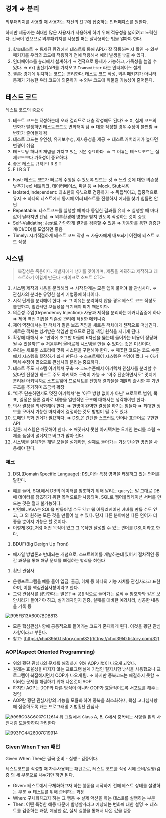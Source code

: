 ## 경계 ⇒ 분리

외부패키지를 사용할 때 사용자는 자신의 요구에 집중하는 인터페이스를 원한다. 

하지만 제공자는 최대한 많은 사용자가 사용하게 하기 위해 적용성을 넓히려고 노력한다. 간극이 있으므로 외부패키지를 사용할 때는 잘사용하는 법을 알아야 한다.

1. 학습테스트 ⇒ 통제된 환경에서 테스트를 통해 API가 잘 작동하는 지 확인 ⇒ 외부 패키지를 우리의 코드에 적용하기 전에 적용해서 에러 발생을 낮출 수 있다.
2. 인터페이스를 분리해서 설계하기 ⇒ 전적으로 통제가 가능하고, 가독성을 높일 수 있다. ⇒ ex) 송신기API를 가져오고 `Transmitter` 라는 인터페이스 설계
3. 결론: 경계에 위치하는 코드는 분리한다. 테스트 코드 작성, 외부 패키지가 아니라 통제가 가능한 우리 코드에 의존하기 ⇒ 외부 코드에 휘둘릴 가능성이 줄어든다.

## 테스트 코드

테스트 코드의 중요성

1. 테스트 코드는 작성하는데 오래 걸리므로 대충 작성해도 된다? ⇒ X, 실제 코드의 변화가 발생하면 테스트코드도 변화해야 됨 ⇒ 대충 작성할 경우 수정이 불편함 ⇒ 변화가 줄어들게 됨
2. 테스트 코드는 유연성, 유지보수성, 재사용성을 제공 ⇒ 테스트 커버리지가 높다면 변경이 쉬움
3. 테스트당 하나의 개념을 가지고 있는 것은 중요하다. ⇒ 그 이유는 테스트코드는 실제코드보다 가독성이 중요하다.
4. 좋은 테스트 규칙 F I R S T 
5.  F I R S T

- Fast: 테스트 코드가 빠르게 수행될 수 있도록 만드는 것 ⇒ 느린 것에 대한 의존성 낮추기 ex) 네트워크, 데이터베이스, 파일 등 ⇒ Mock, Stub사용
- Isolated,Independent: 최소한의 유닛으로 검증하기 ⇒ 독립적이고, 집중적으로 유지 ⇒ 하나의 테스트에서 동시에 여러 테스트를 진행하서 에러를 찾기 힘들면 안됨
- Repeatable: 테스트코드를 실행할 때 마다 동일한 결과를 유지 ⇒ 실행할 때 마다 값이 달라지면 안됨. ⇒ 외부환경에 영향을 받지 안도록 작성하는 것이 중요
- Self-Validating: Jest로 간단하게 결과를 검증할 수 있음 ⇒ 자동화를 통한 검증단계(CI/CD)를 도입하면 좋음
- Timely: 시기적절하게 테스트 코드 작성 ⇒ 사용자에게 배포되기 이전에 테스트 코드 작성

## 시스템

> 복잡성은 죽음이다. 개발자에게 생기를 앗아가며, 제품을 계획하고 제작하고 테스트하기 어렵게 만든다 -마이크로 소프트 CTO-
> 
1. 시스템 제작과 사용을 분리해라 ⇒ 시작 단계는 모든 앱이 풀어야 할 관심사다. ⇒ 관심사의 분리는 유명한 설계 기법중에 하나이다.
2. 시작 단계를 분리해야 한다. ⇒ 그 이유는 분리하지 않을 경우 테스트 코드 작성도 불편하고, 일관적인 모듈성을 유지해야 되기 때문이다.
3. 의존성 주입(Dependency Injection): 사용과 제작을 분리하는 메커니즘중에 하나 ⇒ 제어 역전 기법을 의존성 관리에 적용한 메커니즘
4. 제어 역전에서는 한 객체가 맡은 보조 책임을 새로운 객체에게 전적으로 떠넘긴다. 새로운 객체는 넘겨받은 책임만 받으므로 단일 책임 원칙을 지키게 된다.
5. 확장에 대해서 ⇒ “만약에 조그만 마을에 6차선을 뚫는데 들어가는 비용이 정당화 될 수 있을까?” ⇒ 처음부터 올바르게 시스템을 만들 수 있다는 것은 미신이다.
6. 우리는 새로운 스토리에 맞춰 시스템을 구현해야 한다. ⇒ 깨끗한 코드는 코드 수준에서 시스템을 확장하기 쉽게 만든다 ⇒ 소프트웨어 시스템은 수명이 짧다 ⇒ 아키텍쳐 수정이 많으므로 관심사의 분리는 중요하다.
7. 테스트 주도 시스템 아키텍쳐 구축 ⇒ 코드수준에서 아키텍쳐 관심사를 분리할 수 있다면 진정한 테스트 주도 아키텍쳐 구축이 가능 ⇒ “아주 단순하면서도” 멋지게 분리된 아키텍쳐로 소프트웨어 프로젝트를 진행해 결과물을 재빨리 출시한 후 기반구조를 추가하며 조금씩 확장
8. “아주 단순하면서도 멋진 아키텍쳐”는 “아무 방향 없이가 아닌” 프로젝트 범위, 목표, 일정은 물론 결과로 내놓을 일반적인 구조에 대해서는 생각해야만 한다.
9. 의사 결정을 최적화해야 한다. ⇒ 한명이 완벽한 결정을 하기는 힘들다 ⇒ 최대한 정보를 모아서 가능한 마지막에 결정하는 것도 방법이 될 수도 있다.
10. 도메인 특화 언어가 필요하다. ⇒ DSL은 간단한 스크립트 언어나 표준어로 구현한 API
11. 결론: 시스템은 깨끗해야 한다. ⇒ 깨끗하지 못한 아키텍쳐는 도메인 논리를 흐림 ⇒ 제품 품질이 떨어지고 버그가 많아 진다. 
12. 시스템을 설계하든 개발 모듈을 설계하든, 실제로 돌아가는 가장 단순한 방법을 사용해야 한다.

### 체크

1. DSL(Domain Specific Language): DSL이란 특정 영역을 타겟하고 있는 언어를 말한다.
- 예를 들어, SQL에서 DB의 데이터를 참조하기 위해 날리는 query는 말 그대로 DB에 데이터를 참조하기 위한 목적으로만 사용되며, SQL로 웹어플리케이션 서버를 만드는 것은 절대 불가능하다.
- 반면에 JAVA는 SQL을 만들어낼 수도 잇고 웹 어플리케이션 서버를 만들 수도 있고, 그 외 원하는 모든 것을 만들어 낼 수 있다. 단지 다른 분야에선 다른 언어가 더 좋을 뿐이지 가능은 할 것이다.
- 이렇게 SQL처럼 어떤 목적이 있고 그 목적만 달성할 수 있는 언어를 DSL이라고 한다.
1. BDUF(Big Design Up Front)
- 애자일 방법론과 반대되는 개념으로, 소프트웨어를 개발하는데 있어서 절차적인 중간 과정을 통해 해당 문제를 해결하는 방식을 취한다
1. 횡단 관심사
- 은행프로그램을 예를 들어 입금, 출금, 이체 등 하나의 기능 자체를 관심사라고 표현하며, 이를 핵심관심사항이라고 한다.
- 그럼 관심사를 횡단한다는 말은? ⇒ 공통적으로 들어가는 로직 ⇒ 암호화와 같은 보안처리가 들어가야 하고, 실거래자인지 인증, 실패를 대비한 예외처리, 성공한 내용을 기록 등

![995FB13A6007BDB813](https://user-images.githubusercontent.com/67263146/161416202-2f718ec2-c2c9-48f1-96e5-f014a1235bce.png)

- 모든 핵심관심사항에 공통적으로 들어가는 코드가 존재하게 된다. 이것을 횡단 관심사항이라고 부른다.
- 참고: [https://choi3950.tistory.com/32](https://choi3950.tistory.com/32)

### AOP(Aspect Oriented Programming)

- 위의 횡단 관심사의 문제를 해결하기 위해 AOP기법이 나오게 되었다.
- 원래는 효율성을 따지지 않는 프로그램 설계 기법인 절자치향 방식을 사용했으나 프로그램이 복잡해지면서 OOP가 나오게 됨. ⇒ 하지만 중복코드는 해결하지 못함 ⇒ 이러한 문제를 해결하기 위해 나온것이 AOP
- 하지만 AOP는 OOP와 다른 방식이 아니라 OOP가 효율적이도록 서포트를 해주는 것임
- AOP란 횡단 관심사항의 기능을 모듈화 하여 중복을 최소화하며, 핵심 고나심사항에 집중하도록 하는 프로그래밍 기법횡단 관심사

![9995C03C6007C12614](https://user-images.githubusercontent.com/67263146/161416217-b98cf0d2-465d-46ae-ac47-ce45138919a5.png)
위 그림에서 Class A, B, C에서 중복되는 사항을 밑의 사진처럼 모듈화하여 관리한다

![993FC4426007C19914](https://user-images.githubusercontent.com/67263146/161416219-250dfbbd-eaaa-42db-b4f3-49766cc73463.png)
### Given When Then 패턴

Given When Then은 결국 준비 - 실행 - 검증이다.

테스트코드를 작성할 때 자주사용되는 패턴으로, 테스트 코드를 작성 시에 준비/실행/검증 의 세 부분으로 나누기만 하면 된다.

- Given: 테스트에서 구체화하고자 하는 행동을 시작하기 전에 테스트 상태를 설명하는 부분 ⇒ 테스트를 위해 준비하는 과정
- When: 구체화하고자 하는 그 행동 ⇒ 실제 액션을 하는 테스트를 실행하는 부분
- Then: 어떤 특정한 해동 때문에 발생할거라고 예상되는 변화에 대한 설명 ⇒ 테스트를 검증하는 과정, 예상한 값, 실제 실행을 통해서 나온 값을 검증
